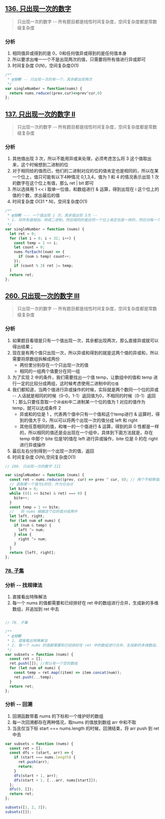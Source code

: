 <!--
 * @Author: your name
 * @Date: 2021-07-11 09:10:08
 * @LastEditTime: 2021-07-12 20:56:52
 * @LastEditors: Please set LastEditors
 * @Description: In User Settings Edit
 * @FilePath: /LeetCode-FE-Javascript/Code/位运算/README.md
-->

## [136. 只出现一次的数字](https://leetcode-cn.com/problems/single-number/submissions/)
> 只出现一次的数字 -- 所有题目都是线性时间复杂度，空间复杂度都是常数级复杂度

### 分析
1. 相同值异或得到的是 0，0和任何值异或得到的是任何值本身
2. 所以要求出唯一一个不是出现两次的值，只需要将所有值进行异或即可
3. 时间复杂度 ${O(N)}$，空间复杂度${O(1)}$

```javascript
/**
 * @分析 -- 只出现一次的有一个，其余都出现两次
 */
var singleNumber = function(nums) {
  return nums.reduce((prev,cur)=>prev^cur,0)
};
```

## [137. 只出现一次的数字 II](https://leetcode-cn.com/problems/single-number-ii/)
> 只出现一次的数字 -- 所有题目都是线性时间复杂度，空间复杂度都是常数级复杂度
### 分析
1. 其他值出现 3 次，所以不能用异或来处理，必须考虑怎么将 3 这个值取出来，这个时候想到二进制的位
2. 对于相同给的值而已，他们的二进制对应的位的值肯定也是相同的，所以在某一个位上，值只可能有以下4种情况 0,1,3,4，值为 1 和 4 的情况表示出现 1 次的数字在这个位上有值，那么 ret | bit 即可
3. 所以选择用 1 << i 取单一位值，和数组进行 & 运算，得到出现在 i 这个位上的值的个数，求出最后的值
4. 时间复杂度 ${O(31*N)}$，空间复杂度${O(1)}$
```javascript
/**
 * @分析 --- 一个值出现 1 次，其余值出现 3次 --
 * 1. 将所有值相加，转成二进制，然后相同的值在同一个位上肯定也是一样的，然后对每一个位进行除 3 取余，得到的值就是唯一一个出现 1 次的值了
 */
var singleNumber = function (nums) {
  let ret = 0;
  for (let i = 0; i < 32; i++) {
    const temp = 1 << i;
    let count = 0;
    nums.forEach((num) => {
      if (num & temp) count++;
    });
    if (count % 3) ret |= temp;
  }
  return ret;
};

```

## [260. 只出现一次的数字 III](https://leetcode-cn.com/problems/single-number-iii/solution/yi-huo-fen-zhi-wei-yun-suan-by-jzsq_lyx-bgoc/)
> 只出现一次的数字 -- 所有题目都是线性时间复杂度，空间复杂度都是常数级复杂度
### 分析
1. 如果题目看错是只有一个值出现一次，其余都出现两次，那么直接异或就可以得出结果；
2. 现在是有两个值只出现一次，所以异或和得到的就是这两个值的异或和，所以需要将原数组拆解成两份
    - 两份里分别存在一个只出现一次的值
    - 相同的一组两个值要分在同一组
3. 为了实现 2 中的条件，我们需要找出一个值 temp，让数组中的值和 temp 进行一定的比较分成两组，这时候考虑使用二进制中的`位值`
4. 我们都知道，当两个值进行异或操作的时候，实际就是两个数同一个位的异或 -- 人话就是相同的时候（0-0，1-1）返回值为0，不相同的时候（0-1）返回1；那么只要任意取一个`异或和`中二进制某一个位的值为 1 对应的值作为 temp，就可以达成条件 2
    - 异或和的位是 1 ，代表两个值中只有一个值和这个temp进行 & 运算时，得到的值大于 0，所以可以将两个出现一次的值分成 left 和 right
    - 其他任意相同的值，和唯一的一个值进行 & 运算，得到的非 0 性都是一样的，所以相同的值还是会出现在一个组中，具体到下面方法就是，存在 temp 中那个 bite 位是1的值在 left 进行异或操作，bite 位是 0 的在 right 进行异或操作
5. 最后左右分别得到一个出现一次的值，返回
6. 时间复杂度 ${O(N)}$,空间复杂度${O(1)}$
```javascript
// 260. 只出现一次的数字 III

var singleNumber = function (nums) {
  const ret = nums.reduce((prev, cur) => prev ^ cur, 0); // 两个不相等值的异或和
  // 选取第一个值为1的位，作为分治点
  let bite = 0;
  while (((1 << bite) & ret) === 0) {
    bite++;
  }
  const temp = 1 << bite;
  //   将 nums 根据这个位的值分成两半
  let left, right;
  for (let num of nums) {
    if (num & temp) {
      left ^= num;
    } else {
      right ^= num;
    }
  }
  return [left, right];
};

```



### [78. 子集](https://leetcode-cn.com/problems/subsets/solution/hui-su-zhao-gui-lu-fa-by-jzsq_lyx-ic4q/)
### 分析 -- 找规律法
 1. 直接看出特殊解法
 2. 每一个 nums 的值都需要和已经排好在 ret 中的数组进行合并，生成新的多维数组，并追加到 ret 中去
```javascript

// 78. 子集

/**
 * @分析
 * 1. 直接看出特殊解法
 * 2. 每一个 nums 的值都需要和已经排好在 ret 中的数组进行合并，生成新的多维数组，并追加到 ret 中去
 */
var subsets = function (nums) {
  const ret = [];
  ret.push([]); //默认有一个空的数组
  for (let num of nums) {
    const temp = ret.map((item) => item.concat(num));
    ret.push(...temp);
  }
  return ret;
};
```

 ### 分析 -- 回溯
 1. 回溯函数带着 nums 的下标和一个维护好的数组
 2. 每一次回溯都存在两种情况，取nums 的值放到数组 arr 中和不取
 3. 当且仅当下标 start === nums.length 的时候，回溯结束，将 arr push 到 ret 中去
```javascript
var subsets = function (nums) {
  const ret = [];
  const dfs = (start, arr) => {
    if (start === nums.length) {
      ret.push(arr);
      return;
    }
    dfs(start + 1, arr);
    dfs(start + 1, [...arr, nums[start]]);
  };
  dfs(0, []);
  return ret;
};

subsets([1, 2, 3]);
subsets([]);

```